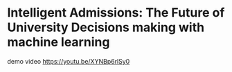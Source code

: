 # Intelligent Admissions: The Future of University Decisions making with machine learning 

demo video 
https://youtu.be/XYNBp6rlSy0
